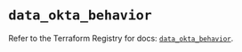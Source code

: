# `data_okta_behavior`

Refer to the Terraform Registry for docs: [`data_okta_behavior`](https://registry.terraform.io/providers/okta/okta/4.8.1/docs/data-sources/behavior).
